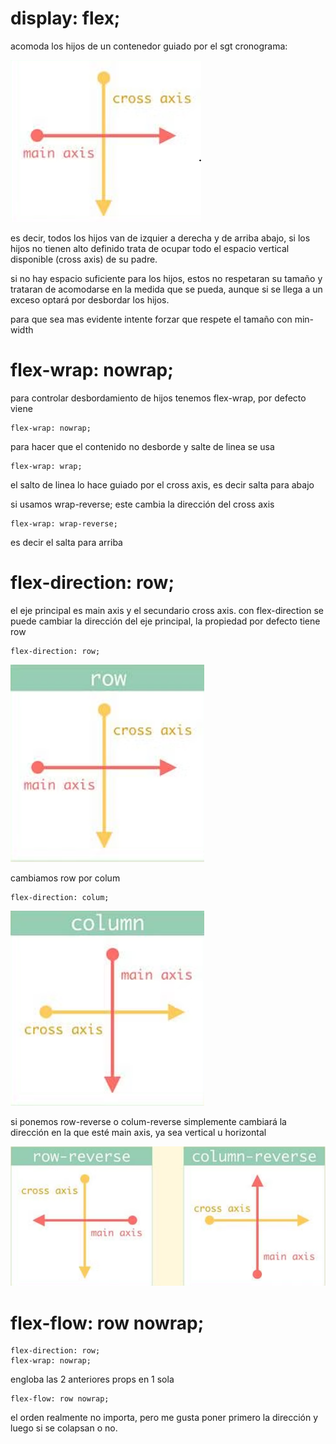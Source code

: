 # display: flex;

acomoda los hijos de un contenedor guiado por el sgt cronograma:

![axis](assets/0-axis.png)

es decir, todos los hijos van de izquier a derecha y de arriba abajo, si los hijos no tienen alto definido trata de ocupar todo el espacio vertical disponible (cross axis) de su padre.

si no hay espacio suficiente para los hijos, estos no respetaran su tamaño y trataran de acomodarse en la medida que se pueda, aunque si se llega a un exceso optará por desbordar los hijos.

para que sea mas evidente intente forzar que respete el tamaño con min-width

# flex-wrap: nowrap;

para controlar desbordamiento de hijos tenemos flex-wrap, por defecto viene

```
flex-wrap: nowrap;
```

para hacer que el contenido no desborde y salte de linea se usa

```
flex-wrap: wrap;
```

el salto de linea lo hace guiado por el cross axis, es decir salta para abajo

si usamos wrap-reverse; este cambia la dirección del cross axis

```
flex-wrap: wrap-reverse;
```

es decir el salta para arriba

# flex-direction: row;

el eje principal es main axis y el secundario cross axis. con flex-direction se puede cambiar la dirección del eje principal, la propiedad por defecto tiene row

```
flex-direction: row;
```

![axis](assets/1-axis.png)

cambiamos row por colum

```
flex-direction: colum;
```

![axis](assets/2-axis.png)

si ponemos row-reverse o colum-reverse simplemente cambiará la dirección en la que esté main axis, ya sea vertical u horizontal

![axis](assets/3-axis.png)

# flex-flow: row nowrap;

```
flex-direction: row;
flex-wrap: nowrap;
```

engloba las 2 anteriores props en 1 sola

```
flex-flow: row nowrap;
```

el orden realmente no importa, pero me gusta poner primero la dirección y luego si se colapsan o no.

